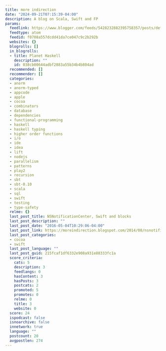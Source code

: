 ```yaml
---
title: more indirection
date: "2024-09-21T07:15:39-04:00"
description: A blog on Scala, Swift and FP
params:
  feedlink: https://www.blogger.com/feeds/5428232882395758357/posts/default
  feedtype: atom
  feedid: f0708a557dcdd41da7ce047c9c2b292b
  websites: {}
  blogrolls: []
  in_blogrolls:
  - title: Planet Haskell
    description: ""
    id: 038cb00644adbf2883a55b34b4b804ad
  recommended: []
  recommender: []
  categories:
  - anorm
  - anorm-typed
  - appcode
  - apple
  - cocoa
  - combinators
  - database
  - dependencies
  - functional-programming
  - haskell
  - haskell typing
  - higher order functions
  - i/o
  - ide
  - idea
  - lift
  - nodejs
  - parallelism
  - patterns
  - play2
  - recursion
  - sbt
  - sbt-0.10
  - scala
  - sql
  - swift
  - testing
  - type-safety
  relme: {}
  last_post_title: NSNotificationCenter, Swift and blocks
  last_post_description: ""
  last_post_date: "2016-05-04T10:29:06-04:00"
  last_post_link: https://moreindirection.blogspot.com/2014/08/nsnotificationcenter-swift-and-blocks.html
  last_post_categories:
  - cocoa
  - swift
  last_post_language: ""
  last_post_guid: 215fcaf1df6332e908a931e88333fc1a
  score_criteria:
    cats: 5
    description: 3
    feedlangs: 0
    hasContent: 3
    hasPosts: 3
    postcats: 2
    promoted: 5
    promotes: 0
    relme: 0
    title: 3
    website: 0
  score: 24
  ispodcast: false
  isnoarchive: false
  innetwork: true
  language: ""
  postcount: 20
  avgpostlen: 274
---
```

